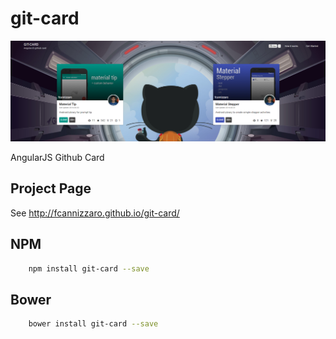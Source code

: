 # git-card
![preview](https://raw.githubusercontent.com/fcannizzaro/git-card/master/project.png)

AngularJS Github Card 

## Project Page
See http://fcannizzaro.github.io/git-card/

## NPM
```sh
	npm install git-card --save
```

## Bower
```sh
	bower install git-card --save
```